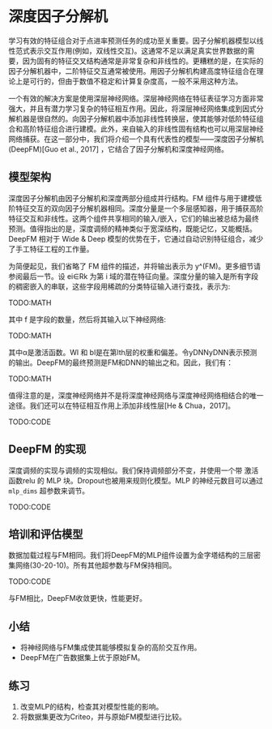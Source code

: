 

<!--
 * @version:
 * @Author:  StevenJokes https://github.com/StevenJokes
 * @Date: 2020-07-30 20:29:13
 * @LastEditors:  StevenJokes https://github.com/StevenJokes
 * @LastEditTime: 2020-08-21 18:47:16
 * @Description:MT, improve
 * @TODO::
 * @Reference:http://preview.d2l.ai/d2l-en/master/chapter_recommender-systems/deepfm.html
-->

# 深度因子分解机

学习有效的特征组合对于点进率预测任务的成功至关重要。因子分解机器模型以线性范式表示交互作用(例如，双线性交互)。这通常不足以满足真实世界数据的需要，因为固有的特征交叉结构通常是非常复杂和非线性的。更糟糕的是，在实际的因子分解机器中，二阶特征交互通常被使用。用因子分解机构建高度特征组合在理论上是可行的，但由于数值不稳定和计算复杂度高，一般不采用这种方法。

一个有效的解决方案是使用深层神经网络。深层神经网络在特征表征学习方面非常强大，并且有潜力学习复杂的特征相互作用。因此，将深层神经网络集成到因式分解机器是很自然的。向因子分解机器中添加非线性转换层，使其能够对低阶特征组合和高阶特征组合进行建模。此外，来自输入的非线性固有结构也可以用深层神经网络捕获。在这一部分中，我们将介绍一个具有代表性的模型——深度因子分解机(DeepFM)[Guo et al., 2017] ，它结合了因子分解机和深度神经网络。

## 模型架构

深度因子分解机由因子分解机和深度两部分组成并行结构。FM 组件与用于建模低阶特征交互的双向因子分解机器相同。深度分量是一个多层感知器，用于捕获高阶特征交互和非线性。这两个组件共享相同的输入/嵌入，它们的输出被总结为最终预测。值得指出的是，深度调频的精神类似于宽深结构，既能记忆，又能概括。DeepFM 相对于 Wide & Deep 模型的优势在于，它通过自动识别特征组合，减少了手工特征工程的工作量。

为简便起见，我们省略了 FM 组件的描述，并将输出表示为 y^(FM)。更多细节请参阅最后一节。设 ei∈Rk 为第 i 域的潜在特征向量。深度分量的输入是所有字段的稠密嵌入的串联，这些字段用稀疏的分类特征输入进行查找，表示为:

TODO:MATH

其中 f 是字段的数量，然后将其输入以下神经网络:

TODO:MATH

其中α是激活函数。Wl 和 bl是在第lth层的权重和偏差。令yDNNyDNN表示预测的输出。DeepFM的最终预测是FM和DNN的输出之和。因此，我们有：

TODO:MATH

值得注意的是，深度神经网络并不是将深度神经网络与深度神经网络相结合的唯一途径。我们还可以在特征相互作用上添加非线性层[He & Chua，2017]。

TODO:CODE

## DeepFM 的实现

深度调频的实现与调频的实现相似。我们保持调频部分不变，并使用一个带 激活函数relu 的 MLP 块。Dropout也被用来规则化模型。MLP 的神经元数目可以通过  `mlp_dims` 超参数来调节。

TODO:CODE

## 培训和评估模型

数据加载过程与FM相同。我们将DeepFM的MLP组件设置为金字塔结构的三层密集网络(30-20-10)。所有其他超参数与FM保持相同。

TODO:CODE

与FM相比，DeepFM收敛更快，性能更好。

## 小结

* 将神经网络与FM集成使其能够模拟复杂的高阶交互作用。
* DeepFM在广告数据集上优于原始FM。

## 练习

1. 改变MLP的结构，检查其对模型性能的影响。
1. 将数据集更改为Criteo，并与原始FM模型进行比较。
